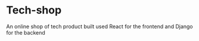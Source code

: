 # Tech-shop
An online shop of tech product built used React for the frontend and Django for the backend

